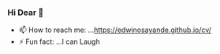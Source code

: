 ### Hi Dear 👋

- 📫 How to reach me: ...https://edwinosayande.github.io/cv/
- ⚡ Fun fact: ...I can Laugh
